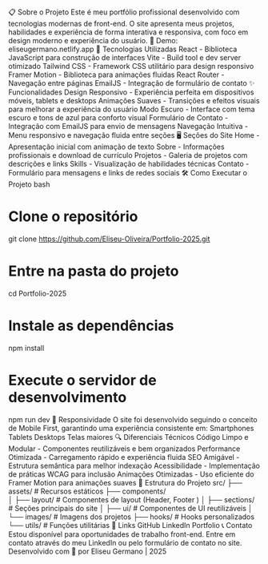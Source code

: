 📋 Sobre o Projeto
Este é meu portfólio profissional desenvolvido com tecnologias modernas de front-end. O site apresenta meus projetos, habilidades e experiência de forma interativa e responsiva, com foco em design moderno e experiência do usuário.
🔗 Demo: eliseugermano.netlify.app
🚀 Tecnologias Utilizadas
React - Biblioteca JavaScript para construção de interfaces
Vite - Build tool e dev server otimizado
Tailwind CSS - Framework CSS utilitário para design responsivo
Framer Motion - Biblioteca para animações fluidas
React Router - Navegação entre páginas
EmailJS - Integração de formulário de contato
✨ Funcionalidades
Design Responsivo - Experiência perfeita em dispositivos móveis, tablets e desktops
Animações Suaves - Transições e efeitos visuais para melhorar a experiência do usuário
Modo Escuro - Interface com tema escuro e tons de azul para conforto visual
Formulário de Contato - Integração com EmailJS para envio de mensagens
Navegação Intuitiva - Menu responsivo e navegação fluida entre seções
🖥️ Seções do Site
Home - Apresentação inicial com animação de texto
Sobre - Informações profissionais e download de currículo
Projetos - Galeria de projetos com descrições e links
Skills - Visualização de habilidades técnicas
Contato - Formulário para mensagens e links de redes sociais
🛠️ Como Executar o Projeto
bash
# Clone o repositório
git clone https://github.com/Eliseu-Oliveira/Portfolio-2025.git

# Entre na pasta do projeto
cd Portfolio-2025

# Instale as dependências
npm install

# Execute o servidor de desenvolvimento
npm run dev
📱 Responsividade
O site foi desenvolvido seguindo o conceito de Mobile First, garantindo uma experiência consistente em:
Smartphones
Tablets
Desktops
Telas maiores
🔍 Diferenciais Técnicos
Código Limpo e Modular - Componentes reutilizáveis e bem organizados
Performance Otimizada - Carregamento rápido e experiência fluida
SEO Amigável - Estrutura semântica para melhor indexação
Acessibilidade - Implementação de práticas WCAG para inclusão
Animações Otimizadas - Uso eficiente do Framer Motion para animações suaves
📂 Estrutura do Projeto
src/
├── assets/          # Recursos estáticos
├── components/      
│   ├── layout/      # Componentes de layout (Header, Footer )
│   ├── sections/    # Seções principais do site
│   ├── ui/          # Componentes de UI reutilizáveis
│   └── images/      # Imagens dos projetos
├── hooks/           # Hooks personalizados
└── utils/           # Funções utilitárias
🔗 Links
GitHub
LinkedIn
Portfolio
📞 Contato
Estou disponível para oportunidades de trabalho front-end. Entre em contato através do meu LinkedIn ou pelo formulário de contato no site.
Desenvolvido com 💙 por Eliseu Germano | 2025
